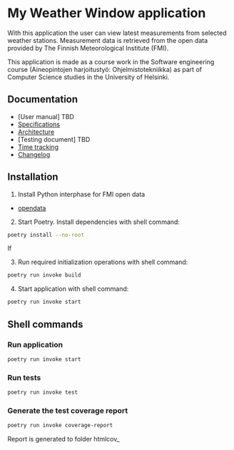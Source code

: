 # My Weather Window application
With this application the user can view latest measurements from selected weather stations. Measurement data is retrieved from the open data provided by The Finnish Meteorological Institute (FMI).

This application is made as a course work in the Software engineering course (Aineopintojen harjoitustyö: Ohjelmistotekniikka) as part of Computer Science studies in the University of Helsinki.

## Documentation
- [User manual] TBD
- [Specifications](dokumentaatio/specifications.md)
- [Architecture](dokumentaatio/architecture.md)
- [Testing document] TBD
- [Time tracking](dokumentaatio/timetracking.md)
- [Changelog](dokumentaatio/changelog.md)

## Installation
1. Install Python interphase for FMI open data

- [opendata](https://github.com/pnuu/fmiopendata)

2. Start Poetry. Install dependencies with shell command:

```bash
poetry install --no-root
```

If

3. Run required initialization operations with shell command:

```bash
poetry run invoke build
```

4. Start application with shell command:

```bash
poetry run invoke start
```
## Shell commands

### Run application

```bash
poetry run invoke start
```

### Run tests

```bash
poetry run invoke test
```

### Generate the test coverage report 


```bash
poetry run invoke coverage-report
```

Report is generated to folder htmlcov_ 
